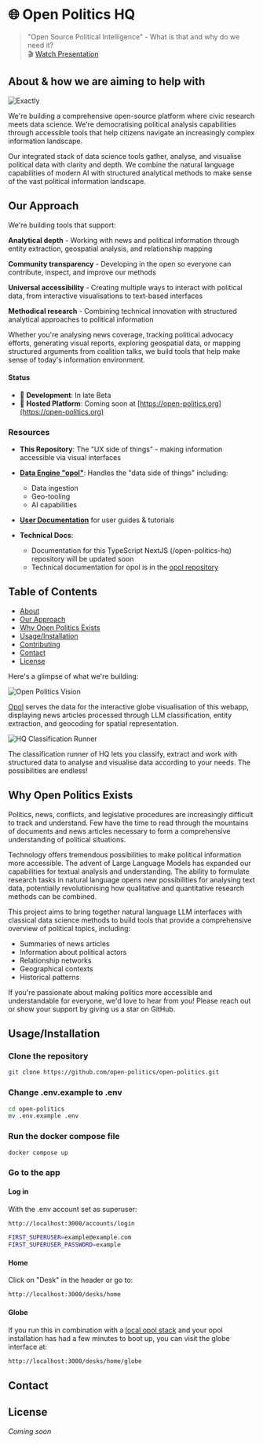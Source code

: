 # 🌐 Open Politics HQ

> "Open Source Political Intelligence" - What is that and why do we need it?  
> 🎬 [Watch Presentation](https://media.ccc.de/v/dg-111)

## About & how we are aiming to help with

![Exactly](.github/assets/images/exactly.png)

We're building a comprehensive open-source platform where civic research meets data science. We're democratising political analysis capabilities through accessible tools that help citizens navigate an increasingly complex information landscape.

Our integrated stack of data science tools gather, analyse, and visualise political data with clarity and depth. We combine the natural language capabilities of modern AI with structured analytical methods to make sense of the vast political information landscape.

## Our Approach

We're building tools that support:

**Analytical depth** - Working with news and political information through entity extraction, geospatial analysis, and relationship mapping

**Community transparency** - Developing in the open so everyone can contribute, inspect, and improve our methods

**Universal accessibility** - Creating multiple ways to interact with political data, from interactive visualisations to text-based interfaces

**Methodical research** - Combining technical innovation with structured analytical approaches to political information

Whether you're analysing news coverage, tracking political advocacy efforts, generating visual reports, exploring geospatial data, or mapping structured arguments from coalition talks, we build tools that help make sense of today's information environment.

#### Status
- 📝 **Development**: In late Beta
- 🛜 **Hosted Platform**: Coming soon at [https://open-politics.org](https://open-politics.org)

### Resources
- **This Repository**: The "UX side of things" - making information accessible via visual interfaces
- [**Data Engine "opol"**](https://github.com/open-politics/opol): Handles the "data side of things" including:
  - Data ingestion
  - Geo-tooling
  - AI capabilities

- **[User Documentation](https://docs.open-politics.org)** for user guides & tutorials
- **Technical Docs**: 
  - Documentation for this TypeScript NextJS (/open-politics-hq) repository will be updated soon
  - Technical documentation for opol is in the [opol repository](https://github.com/open-politics/opol)

## Table of Contents
- [About](#about)
- [Our Approach](#our-approach)
- [Why Open Politics Exists](#why-open-politics-exists)
- [Usage/Installation](#usageinstallation)
- [Contributing](#contributing)
- [Contact](#contact)
- [License](#license)

Here's a glimpse of what we're building:

![Open Politics Vision](.github/assets/images/opol-data-on-globe.png)

[Opol](https://github.com/open-politics/opol) serves the data for the interactive globe visualisation of this webapp, displaying news articles processed through LLM classification, entity extraction, and geocoding for spatial representation.

![HQ Classification Runner](.github/assets/gifs/HQ-Recording-Runner-Github-001.gif)

The classification runner of HQ lets you classify, extract and work with structured data to analyse and visualise data according to your needs. The possibilities are endless!

## Why Open Politics Exists

Politics, news, conflicts, and legislative procedures are increasingly difficult to track and understand. Few have the time to read through the mountains of documents and news articles necessary to form a comprehensive understanding of political situations.

Technology offers tremendous possibilities to make political information more accessible. The advent of Large Language Models has expanded our capabilities for textual analysis and understanding. The ability to formulate research tasks in natural language opens new possibilities for analysing text data, potentially revolutionising how qualitative and quantitative research methods can be combined.

This project aims to bring together natural language LLM interfaces with classical data science methods to build tools that provide a comprehensive overview of political topics, including:
- Summaries of news articles
- Information about political actors
- Relationship networks
- Geographical contexts
- Historical patterns

If you're passionate about making politics more accessible and understandable for everyone, we'd love to hear from you! Please reach out or show your support by giving us a star on GitHub.

## Usage/Installation

### Clone the repository
```bash
git clone https://github.com/open-politics/open-politics.git
```

### Change .env.example to .env
```bash
cd open-politics
mv .env.example .env
```

### Run the docker compose file
```bash
docker compose up
```

### Go to the app
#### Log in
With the .env account set as superuser:
```bash 
http://localhost:3000/accounts/login
```
```bash 
FIRST_SUPERUSER=example@example.com
FIRST_SUPERUSER_PASSWORD=example
```

#### Home
Click on "Desk" in the header or go to:
```bash
http://localhost:3000/desks/home
```

#### Globe
If you run this in combination with a [local opol stack](https://github.com/open-politics/opol/blob/main/opol/stack/README.md) and your opol installation has had a few minutes to boot up, you can visit the globe interface at:
```bash 
http://localhost:3000/desks/home/globe
```


## Contact


## License
*Coming soon*
